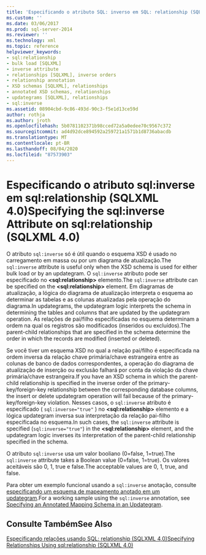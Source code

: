 ```yaml
---
title: 'Especificando o atributo SQL: inverso em SQL: relationship (SQLXML 4,0) | Microsoft Docs'
ms.custom: ''
ms.date: 03/06/2017
ms.prod: sql-server-2014
ms.reviewer: ''
ms.technology: xml
ms.topic: reference
helpviewer_keywords:
- sql:relationship
- bulk load [SQLXML]
- inverse attribute
- relationships [SQLXML], inverse orders
- relationship annotation
- XSD schemas [SQLXML], relationships
- annotated XSD schemas, relationships
- updategrams [SQLXML], relationships
- sql:inverse
ms.assetid: 08904cbd-9c86-493d-90c3-f5e1d13ce59d
author: rothja
ms.author: jroth
ms.openlocfilehash: 5b0781102371b98cced72a5a0edee70c9567c372
ms.sourcegitcommit: ad4d92dce894592a259721a1571b1d8736abacdb
ms.translationtype: MT
ms.contentlocale: pt-BR
ms.lasthandoff: 08/04/2020
ms.locfileid: "87573903"
---
```

# <a name="specifying-the-sqlinverse-attribute-on-sqlrelationship-sqlxml-40"></a><span data-ttu-id="5864c-102">Especificando o atributo sql:inverse em sql:relationship (SQLXML 4.0)</span><span class="sxs-lookup"><span data-stu-id="5864c-102">Specifying the sql:inverse Attribute on sql:relationship (SQLXML 4.0)</span></span>
  <span data-ttu-id="5864c-103">O atributo `sql:inverse` só é útil quando o esquema XSD é usado no carregamento em massa ou por um diagrama de atualização.</span><span class="sxs-lookup"><span data-stu-id="5864c-103">The `sql:inverse` attribute is useful only when the XSD schema is used for either bulk load or by an updategram.</span></span> <span data-ttu-id="5864c-104">O `sql:inverse` atributo pode ser especificado no **\<sql:relationship>** elemento.</span><span class="sxs-lookup"><span data-stu-id="5864c-104">The `sql:inverse` attribute can be specified on the **\<sql:relationship>** element.</span></span> <span data-ttu-id="5864c-105">Em diagramas de atualização, a lógica do diagrama de atualização interpreta o esquema ao determinar as tabelas e as colunas atualizadas pela operação do diagrama.</span><span class="sxs-lookup"><span data-stu-id="5864c-105">In updategrams, the updategram logic interprets the schema in determining the tables and columns that are updated by the updategram operation.</span></span> <span data-ttu-id="5864c-106">As relações de pai/filho especificadas no esquema determinam a ordem na qual os registros são modificados (inseridos ou excluídos).</span><span class="sxs-lookup"><span data-stu-id="5864c-106">The parent-child relationships that are specified in the schema determine the order in which the records are modified (inserted or deleted).</span></span>  
  
 <span data-ttu-id="5864c-107">Se você tiver um esquema XSD no qual a relação pai/filho é especificada na ordem inversa da relação chave primária/chave estrangeira entre as colunas de banco de dados correspondentes, a operação do diagrama de atualização de inserção ou exclusão falhará por conta da violação da chave primária/chave estrangeira.</span><span class="sxs-lookup"><span data-stu-id="5864c-107">If you have an XSD schema in which the parent-child relationship is specified in the inverse order of the primary-key/foreign-key relationship between the corresponding database columns, the insert or delete updategram operation will fail because of the primary-key/foreign-key violation.</span></span> <span data-ttu-id="5864c-108">Nesses casos, o `sql:inverse` atributo é especificado ( `sql:inverse="true"` ) no **\<sql:relationship>** elemento e a lógica updategram inversa sua interpretação da relação pai-filho especificada no esquema.</span><span class="sxs-lookup"><span data-stu-id="5864c-108">In such cases, the `sql:inverse` attribute is specified (`sql:inverse="true"`) in the **\<sql:relationship>** element, and the updategram logic inverses its interpretation of the parent-child relationship specified in the schema.</span></span>  
  
 <span data-ttu-id="5864c-109">O atributo `sql:inverse` usa um valor booliano (0=false, 1=true).</span><span class="sxs-lookup"><span data-stu-id="5864c-109">The `sql:inverse` attribute takes a Boolean value (0=false, 1=true).</span></span> <span data-ttu-id="5864c-110">Os valores aceitáveis são 0, 1, true e false.</span><span class="sxs-lookup"><span data-stu-id="5864c-110">The acceptable values are 0, 1, true, and false.</span></span>  
  
 <span data-ttu-id="5864c-111">Para obter um exemplo funcional usando a `sql:inverse` anotação, consulte [especificando um esquema de mapeamento anotado em um updategram](../sqlxml-annotated-xsd-schemas-xpath-queries/updategrams/specifying-an-annotated-mapping-schema-in-an-updategram-sqlxml-4-0.md).</span><span class="sxs-lookup"><span data-stu-id="5864c-111">For a working sample using the `sql:inverse` annotation, see [Specifying an Annotated Mapping Schema in an Updategram](../sqlxml-annotated-xsd-schemas-xpath-queries/updategrams/specifying-an-annotated-mapping-schema-in-an-updategram-sqlxml-4-0.md).</span></span>  
  
## <a name="see-also"></a><span data-ttu-id="5864c-112">Consulte Também</span><span class="sxs-lookup"><span data-stu-id="5864c-112">See Also</span></span>  
 [<span data-ttu-id="5864c-113">Especificando relações usando SQL: relationship &#40;SQLXML 4,0&#41;</span><span class="sxs-lookup"><span data-stu-id="5864c-113">Specifying Relationships Using sql:relationship &#40;SQLXML 4.0&#41;</span></span>](specifying-relationships-using-sql-relationship-sqlxml-4-0.md)  
  
  
